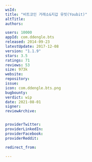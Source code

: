 ```yaml
---
wsId: 
title: "비트코인 거래소&지갑 유빗(Youbit)"
altTitle: 
authors:

users: 10000
appId: com.ddengle.bts
released: 2014-09-23
latestUpdate: 2017-12-08
version: "1.1.9"
stars: 3.5
ratings: 71
reviews: 53
size: 973k
website: 
repository: 
issue: 
icon: com.ddengle.bts.png
bugbounty: 
verdict: wip
date: 2021-08-01
signer: 
reviewArchive:


providerTwitter: 
providerLinkedIn: 
providerFacebook: 
providerReddit: 

redirect_from:

---
```



